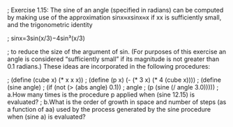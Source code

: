 ; Exercise 1.15: The sine of an angle (specified in radians) can be computed by making use of the approximation sinx≈xsin⁡x≈x if xx is sufficiently small, and the trigonometric identity

; sinx=3sin(x/3)−4sin³(x/3)

; to reduce the size of the argument of sin. (For purposes of this exercise an angle is considered “sufficiently small” if its magnitude is not greater than 0.1 radians.) These ideas are incorporated in the following procedures:

; (define (cube x) (* x x x))
; (define (p x) (- (* 3 x) (* 4 (cube x))))
; (define (sine angle)
;    (if (not (> (abs angle) 0.1))
;        angle
;        (p (sine (/ angle 3.0)))))
; a.How many times is the procedure p applied when (sine 12.15) is evaluated?
; b.What is the order of growth in space and number of steps (as a function of aa) used by the process generated by the sine procedure when (sine a) is evaluated?
